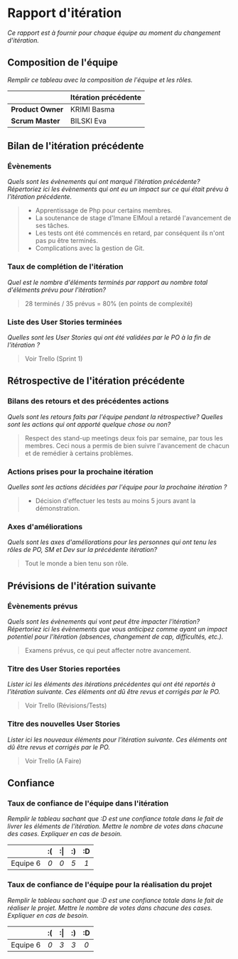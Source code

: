 # Rapport d'itération  
*Ce rapport est à fournir pour chaque équipe au moment du changement d'itération.*

## Composition de l'équipe 
*Remplir ce tableau avec la composition de l'équipe et les rôles.*

|  &nbsp;                 | Itération précédente     |
| -------------           |-------------             |
| **Product Owner**       | KRIMI Basma                       |
| **Scrum Master**        | BILSKI Eva                       |

## Bilan de l'itération précédente  
### Évènements 
*Quels sont les évènements qui ont marqué l'itération précédente? Répertoriez ici les évènements qui ont eu un impact sur ce qui était prévu à l'itération précédente.*
> * Apprentissage de Php pour certains membres.
> * La soutenance de stage d'Imane ElMoul a retardé l'avancement de ses tâches.
> * Les tests ont été commencés en retard, par conséquent ils n'ont pas pu être terminés. 
> * Complications avec la gestion de Git. 

### Taux de complétion de l'itération  
*Quel est le nombre d'éléments terminés par rapport au nombre total d'éléments prévu pour l'itération?*
> 28 terminés / 35 prévus = 80% (en points de complexité)

### Liste des User Stories terminées
*Quelles sont les User Stories qui ont été validées par le PO à la fin de l'itération ?*
> Voir Trello (Sprint 1)

## Rétrospective de l'itération précédente
  
### Bilans des retours et des précédentes actions 
*Quels sont les retours faits par l'équipe pendant la rétrospective? Quelles sont les actions qui ont apporté quelque chose ou non?*
> Respect des stand-up meetings deux fois par semaine, par tous les membres. Ceci nous a permis de bien suivre l'avancement de chacun et de remédier à certains problèmes.

### Actions prises pour la prochaine itération
*Quelles sont les actions décidées par l'équipe pour la prochaine itération ?*
> * Décision d'effectuer les tests au moins 5 jours avant la démonstration.

### Axes d'améliorations 
*Quels sont les axes d'améliorations pour les personnes qui ont tenu les rôles de PO, SM et Dev sur la précédente itération?*
> Tout le monde a bien tenu son rôle.

## Prévisions de l'itération suivante  
### Évènements prévus  
*Quels sont les évènements qui vont peut être impacter l'itération? Répertoriez ici les évènements que vous anticipez comme ayant un impact potentiel pour l'itération (absences, changement de cap, difficultés, etc.).*
> Examens prévus, ce qui peut affecter notre avancement.

### Titre des User Stories reportées  
*Lister ici les éléments des itérations précédentes qui ont été reportés à l'itération suivante. Ces éléments ont dû être revus et corrigés par le PO.*
> Voir Trello (Révisions/Tests)

### Titre des nouvelles User Stories  
*Lister ici les nouveaux éléments pour l'itération suivante. Ces éléments ont dû être revus et corrigés par le PO.*
> Voir Trello (A Faire)

## Confiance 
### Taux de confiance de l'équipe dans l'itération  
*Remplir le tableau sachant que :D est une confiance totale dans le fait de livrer les éléments de l'itération. Mettre le nombre de votes dans chacune des cases. Expliquer en cas de besoin.*

|          	| :( 	| :&#124; 	| :) 	| :D 	|
|:--------:	|:----:	|:----:	    |:----:	|:----:	|
| Equipe 6 	|  *0* 	|  *0* 	    |  *5* 	|  *1* 	|

### Taux de confiance de l'équipe pour la réalisation du projet 
*Remplir le tableau sachant que :D est une confiance totale dans le fait de réaliser le projet. Mettre le nombre de votes dans chacune des cases. Expliquer en cas de besoin.*

|          	| :( 	| :&#124; 	| :) 	| :D 	|
|:--------:	|:----:	|:----:	    |:----:	|:----:	|
| Equipe 6 	|  *0* 	|  *3* 	    |  *3* 	|  *0* 	|

 
 
